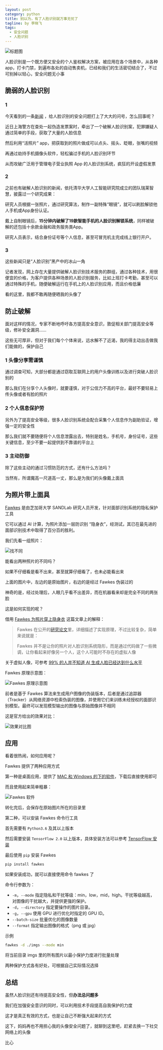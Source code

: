```yaml
---
layout: post
category: python
title: 别以为，有了人脸识别就万事无忧了
tagline: by 李晓飞
tags:
  - 安全问题
  - 人脸识别
---
```

![标题图](http://www.justdopython.com/assets/images/2021/04/face-code/00.webp)

人脸识别是一个既方便又安全的个人鉴权解决方案，被应用在各个场景中，从各种app，打卡门禁，到遍布各处的自动售卖机，已经和我们的生活密切结合了，不过可别掉以轻心，安全问题无小事
<!--more-->

## 脆弱的人脸识别

### 1

今天看到的一条[新闻](http://www.xinhuanet.com/2021-03/30/c_1127270651.htm "“人脸识别破解术”成黑产业，护“脸”亟须查缺补漏") ，给人脸识别的安全问题打上了大大的问号，怎么回事呢？

近日上海警方在查处一起伪造发票案时，牵出了一个破解人脸识别案，犯罪嫌疑人通过简单的手段，获取了大量的人脸信息

然后利用“活照片” app，把获取到的照片做成可以点头、摇头、眨眼，张嘴的视频

再通过劫持手机摄像头软件，轻松骗过手机的人脸识别环节

从而攻破广泛用于管理电子营业执照 App 的人脸识别系统，疯狂的开设虚假发票

### 2

之前也有破解人脸识别的新闻，依托清华大学人工智能研究院成立的团队瑞莱智慧，披露过一个研究成果：

研究人员根据一张照片，通过研究算法，制作一副特殊“眼镜”，就可以刷脸解锁他人手机或App身份认证。

戴上自制眼镜后，**15分钟内破解了19款智能手机的人脸识别解锁系统**，同样被破解的还包括十余款金融和政务服务类App。

研究人员表示，结合身份证号等个人信息，甚至可冒充机主完成线上银行开户。

### 3

这些新闻只是“人脸识别”黑产中的冰山一角

记者发现，网上存在大量提供破解人脸识别技术服务的群组，通过各种技术，用很便宜的价格，为客户提供各种场景的人脸识别服务，比如上班打卡考勤，甚至可以通过特殊的手机，随便破解运行在手机上的人脸识别应用，而且价格低廉

看的这里，我都不敢再随便晒我的头像了

## 防止破解

面对这样的情况，专家不断地呼吁各方提高安全意识，敦促相关部门提高安全等级，修补安全漏洞……

这些无可厚非，但对于我们每个个体来说，远水解不了近渴，我的得主动出击做我们能做的，保护自己

### 1 头像分享需谨慎

通过调查可知，大部分都是通过窃取互联网上的用户头像训练以及进行突破人脸识别的

那么我们在分享个人头像时，就要谨慎，对于公信力不高的平台，最好不要轻易上传头像或者有脸的照片

### 2 个人信息保护劳

另外为了提高安全等级，很多人脸识别系统会配合采集个人信息作为副助验证，增强一定的安全性

那么我们就不要随便将个人信息泄露出去，特别是姓名，手机号，身份证号，这些关键信息，至少不要一起提供到不靠谱的平台上

### 3 主动防御

除了这些主动的通过习惯防范的方式，还有什么方法吗？

当然有，所谓魔高一尺道高一丈，那么是为我们的头像戴上面具

## 为照片带上面具

[Fawkes](https://sandlab.cs.uchicago.edu/fawkes/ "Fawkes 官网") 是由芝加哥大学 SANDLab 研究人员开发，针对面部识别系统的隐私保护工具

它可以通过 AI 计算，为照片添加一层防识别 “隐身衣”，经测试，其已在最先进的面部识别技术中取得了百分百的胜利。

我们先看一组照片：

![找不同](http://www.justdopython.com/assets/images/2021/04/face-code/01.png)

能看出两种照片的不同吗？

如果不仔细看是看不出来，甚至就算仔细看了，也未必能看出来

上面的图片中，左边的是原始图片，右边的是经过 Fawkes 伪装过的

神奇的是，经过处理后，人眼几乎看不出差异，而在机器看来却是完全不同的两张脸

这是如何实现的呢？

借用 [Fawkes 为照片穿上隐身衣](https://blog.dun.im/dun/fawkes-privacy-preserving-tool-against-facial-recognition-systems.html "Fawkes 为照片穿上隐身衣") 这篇文章上的解释：

> Fawkes 在公开的[研究论文](https://www.shawnshan.com/files/publication/fawkes.pdf "Fawkes 论文")里，详细描述了实现原理，不过比较复杂，简单来说就是：
>
> Fawkes 并不是让你的照片对人脸识别系统隐形，而是通过代码做了一些微调，让你看起来好像另一个人，这个人可能时不存在的虚拟人像

关于虚拟人像，可参考 [99% 的人并不知道 AI 生成人脸已经达到什么水平](https://www.infoq.cn/article/GUDcQdY3IAiS-CaaPhCk "虚拟人像生成")

Fawkes 原理示意图：

![Fawkes 原理示意图](http://www.justdopython.com/assets/images/2021/04/face-code/02.webp)

前者是基于 Fawkes 算法来生成用户图像的伪装版本，后者是通过追踪器（Tracker）从网络资源中检索伪装的图像，并使用它们来训练未经授权的面部识别模型。最终可以发现模型输出的图像与原始图像并不相同

这是官方给出的效果对比：

![效果对比图](http://www.justdopython.com/assets/images/2021/04/face-code/03.webp)

## 应用

看着很热闹，如何应用呢？

Fawkes 提供了两种应用方式

第一种是桌面应用，提供了 [MAC 和 Windows 的下的软件](https://sandlab.cs.uchicago.edu/fawkes/#code "Fawkes 下载地址")，下载后直接使用即可

而且使用起来简单粗暴：

![Fawkes 软件](http://www.justdopython.com/assets/images/2021/04/face-code/04.png)

转化完后，会保存在原始图片所在的目录里

第二种，可以安装 Fawkes 命令行工具

首先需要有 `Python3.6` 及其以上版本

然后需要安装 `TensorFlow 2.0` 以上版本，具体安装方法可以参考 [TensorFlow 安装](https://tensorflow.google.cn/install/pip?hl=zh-cn#virtual-environment-install "TensorFlow 安装")

最后使用 `pip` 安装 Fawkes

```bash
pip install fawkes
```

如果安装成功，就可以直接使用命令 fawkes 了

命令行参数为：

- `-m`，`--mode`
指定隐私和干扰等级：min，low，mid，high。干扰等级越高，对图像的干扰越大，并提供更强的保护。
- `-d`，`--directory`
指定要操作的图片目录。
- `-g`，`--gpu`
使用 GPU 进行优化时指定的 GPU ID。
- `--batch-size`
批量优化的图像数量
- `--format`
指定输出图像的格式（png 或 jpg）

示例

```bash
fawkes -d ./imgs --mode min
```

将当前目录 imgs 里的所有图片以最小保护力度进行批量处理

两种保护方式各有好处，可根据自己实际情况选择

## 总结

虽然人脸识别还有待提高安全性，但**办法总问题多**

我们在加强安全意识的同时，可以利用技术手段提高自我保护的力度

这才是真正有效的方式，也是让自己不断强大起来的方式

这下，妈妈再也不用担心我的头像安全问题了，就聊到这里吧，赶紧去换一下社交网络上的头像

比心
